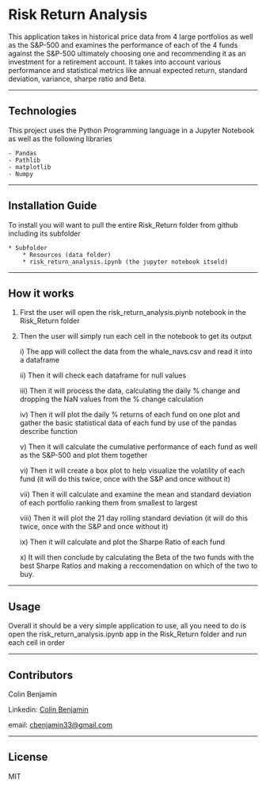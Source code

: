 # Risk Return Analysis

This application takes in historical price data from 4 large portfolios as well as the S&P-500 and examines the performance of each of the 4 funds against the S&P-500 ultimately choosing one and recommending it as an investment for a retirement account. It takes into account various performance and statistical metrics like annual expected return, standard deviation, variance, sharpe ratio and Beta.

---

## Technologies

This project uses the Python Programming language in a Jupyter Notebook as well as the following libraries
    
    - Pandas
    - Pathlib
    - matplotlib
    - Numpy


---

## Installation Guide

To install you will want to pull the entire Risk_Return folder from github including its subfolder
    
    * Subfolder
        * Resources (data folder)
        * risk_return_analysis.ipynb (the jupyter notebook itseld)


---

## How it works

1) First the user will open the risk_return_analysis.piynb notebook in the Risk_Return folder
2) Then the user will simply run each cell in the notebook to get its output

    i) The app will collect the data from the whale_navs.csv and read it into a dataframe
    
    ii) Then it will check each dataframe for null values
    
    iii) Then it will process the data, calculating the daily % change and dropping the NaN values from the % change calculation
    
    iv) Then it will plot the daily % returns of each fund on one plot and gather the basic statistical data of each fund by use of the pandas describe function
    
    v) Then it will calculate the cumulative performance of each fund as well as the S&P-500 and plot them together
    
    vi) Then it will create a box plot to help visualize the volatility of each fund (it will do this twice, once with the S&P and once without it)
    
    vii) Then it will calculate and examine the mean and standard deviation of each portfolio ranking them from smallest to largest
    
    viii) Then it will plot the 21 day rolling standard deviation (it will do this twice, once with the S&P and once without it)
    
      ix) Then it will calculate and plot the Sharpe Ratio of each fund
      
      x) It will then conclude by calculating the Beta of the two funds with the best Sharpe Ratios and making a reccomendation on which of the two to buy.

---

## Usage

Overall it should be a very simple application to use, all you need to do is open the risk_return_analysis.ipynb app in the Risk_Return folder and run each cell in order


---

## Contributors

Colin Benjamin

Linkedin: [Colin Benjamin](https://www.linkedin.com/in/colinbenjamin/)
    
email: cbenjamin33@gmail.com

---

## License

MIT
